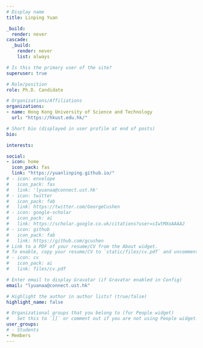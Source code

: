 ```yaml
---
# Display name
title: Linping Yuan

_build:
  render: never
cascade:
  _build:
    render: never
    list: always

# Is this the primary user of the site?
superuser: true

# Role/position
role: Ph.D. Candidate

# Organizations/Affiliations
organizations:
- name: Hong Kong University of Science and Technology
  url: "https://hkust.edu.hk/"

# Short bio (displayed in user profile at end of posts)
bio: 

interests:

social:
- icon: home
  icon_pack: fas
  link: "https://yuanlinping.github.io/"
# - icon: envelope
#   icon_pack: fas
#   link: 'lyuanaa@connect.ust.hk'
# - icon: twitter
#   icon_pack: fab
#   link: https://twitter.com/GeorgeCushen
# - icon: google-scholar
#   icon_pack: ai
#   link: https://scholar.google.co.uk/citations?user=sIwtMXoAAAAJ
# - icon: github
#   icon_pack: fab
#   link: https://github.com/gcushen
# Link to a PDF of your resume/CV from the About widget.
# To enable, copy your resume/CV to `static/files/cv.pdf` and uncomment the lines below.
# - icon: cv
#   icon_pack: ai
#   link: files/cv.pdf

# Enter email to display Gravatar (if Gravatar enabled in Config)
email: "lyuanaa@connect.ust.hk"

# Highlight the author in author lists? (true/false)
highlight_name: false

# Organizational groups that you belong to (for People widget)
#   Set this to `[]` or comment out if you are not using People widget.
user_groups:
# - Students
- Members
---
```

